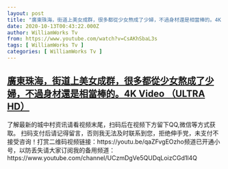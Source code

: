```yaml
---
layout: post
title: "廣東珠海，街道上美女成群，很多都從少女熬成了少婦，不過身材還是相當棒的。4K Video （ULTRA HD）"
date: 2020-10-13T00:43:22.000Z
author: WilliamWorks Tv
from: https://www.youtube.com/watch?v=CsAKhSbaL3s
tags: [ WilliamWorks Tv ]
categories: [ WilliamWorks Tv ]
---
```

<!--1602549802000-->
[廣東珠海，街道上美女成群，很多都從少女熬成了少婦，不過身材還是相當棒的。4K Video （ULTRA HD）](https://www.youtube.com/watch?v=CsAKhSbaL3s)
------

<div>
了解最新的城中村资讯请看视频末尾，扫码后在视频下方留下QQ,微信等方式获取。 扫码支付后请记得留言，否则我无法及时联系到您，拒绝伸手党，未支付不接受咨询！打赏二维码视频链接：https://youtu.be/qaZFvgEOzho频道已开通小号，以防丢失请大家订阅我的备用频道：https://www.youtube.com/channel/UCzmDgVe5QUDqLoizCGd1l4Q
</div>
